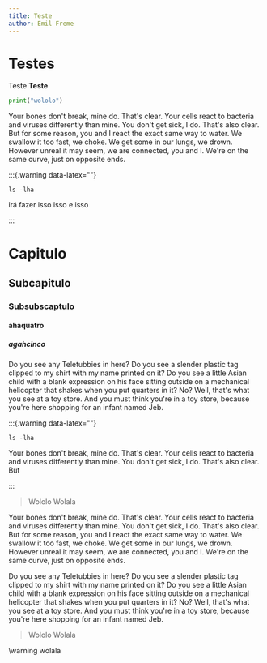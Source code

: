 ```yaml
--- 
title: Teste 
author: Emil Freme 
---
```


# Testes

Teste **Teste**

```python
print("wololo") 
```


Your bones don't break, mine do. That's clear. Your cells react to bacteria and
viruses differently than mine. You don't get sick, I do. That's also clear. But
for some reason, you and I react the exact same way to water. We swallow it too
fast, we choke. We get some in our lungs, we drown. However unreal it may seem,
we are connected, you and I. We're on the same curve, just on opposite ends.


:::{.warning data-latex=""}

`ls -lha`

irá fazer isso isso e isso

:::

# Capitulo

## Subcapitulo

### Subsubscaptulo 


#### ahaquatro


##### agahcinco

Do you see any Teletubbies in here? Do you see a slender plastic tag clipped to
my shirt with my name printed on it? Do you see a little Asian child with a
blank expression on his face sitting outside on a mechanical helicopter that
shakes when you put quarters in it? No? Well, that's what you see at a toy
store. And you must think you're in a toy store, because you're here shopping
for an infant named Jeb.

:::{.warning data-latex=""}

`ls -lha`

Your bones don't break, mine do. That's clear. Your cells react to bacteria and
viruses differently than mine. You don't get sick, I do. That's also clear. But

:::
> Wololo Wolala



Your bones don't break, mine do. That's clear. Your cells react to bacteria and
viruses differently than mine. You don't get sick, I do. That's also clear. But
for some reason, you and I react the exact same way to water. We swallow it too
fast, we choke. We get some in our lungs, we drown. However unreal it may seem,
we are connected, you and I. We're on the same curve, just on opposite ends.

Do you see any Teletubbies in here? Do you see a slender plastic tag clipped to
my shirt with my name printed on it? Do you see a little Asian child with a
blank expression on his face sitting outside on a mechanical helicopter that
shakes when you put quarters in it? No? Well, that's what you see at a toy
store. And you must think you're in a toy store, because you're here shopping
for an infant named Jeb.

> Wololo Wolala

\warning wolala

